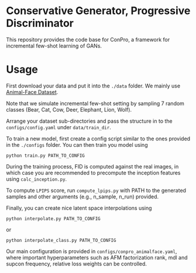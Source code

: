 # Conservative Generator, Progressive Discriminator

This repository provides the code base for ConPro, a framework for incremental few-shot learning of GANs.

<!-- This repository contains the experiments in the supplementary material for the paper [Which Training Methods for GANs do actually Converge?](https://avg.is.tuebingen.mpg.de/publications/meschedericml2018).

To cite this work, please use
```
@INPROCEEDINGS{Mescheder2018ICML,
  author = {Lars Mescheder and Sebastian Nowozin and Andreas Geiger},
  title = {Which Training Methods for GANs do actually Converge?},
  booktitle = {International Conference on Machine Learning (ICML)},
  year = {2018}
}
```
You can find further details on [our project page](https://avg.is.tuebingen.mpg.de/research_projects/convergence-and-stability-of-gan-training). -->

# Usage
First download your data and put it into the `./data` folder. We mainly use [Animal-Face Dataset](https://data.mendeley.com/datasets/z3x59pv4bz/3).

Note that we simulate incremental few-shot setting by sampling 7 random classes (Bear, Cat, Cow, Deer, Elephant, Lion, Wolf).

Arrange your dataset sub-directories and pass the structure in to the `configs/config.yaml` under `data/train_dir`.

To train a new model, first create a config script similar to the ones provided in the `./configs` folder.  You can then train you model using
```
python train.py PATH_TO_CONFIG
```
During the training process, FID is computed against the real images, in which case you are recommended to precompute the inception features using `calc_inception.py`.

To compute `LPIPS` score, run `compute_lpips.py` with PATH to the generated samples and other arguments (e.g., n_sample, n_run) provided.

Finally, you can create nice latent space interpolations using
```
python interpolate.py PATH_TO_CONFIG
```
or
```
python interpolate_class.py PATH_TO_CONFIG
```

Our main configuration is provided in `configs/conpro_animalface.yaml`, where important hyperparameters such as AFM factorization rank, mdl and supcon frequency, relative loss weights can be controlled.
